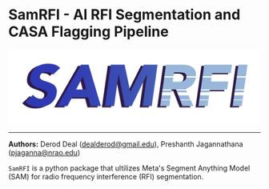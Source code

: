 # SamRFI - AI RFI Segmentation and CASA Flagging Pipeline 

![](https://github.com/preshanth/SAM-RFI/blob/main/samrfi.png)

-------------------------------------------------------------------------------------

**Authors:** Derod Deal (dealderod@gmail.edu), Preshanth Jagannathana (pjaganna@nrao.edu)

`SamRFI` is a python package that ultilizes Meta's Segment Anything Model (SAM) for radio frequency interference (RFI) segmentation.